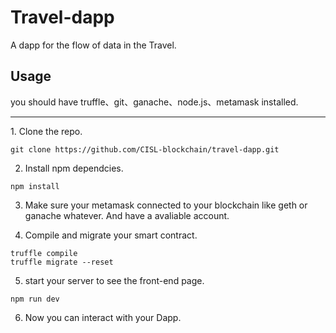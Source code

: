# Travel-dapp
A dapp for the flow of data in the Travel.
## Usage
you should have truffle、git、ganache、node.js、metamask installed.
<hr>
1. Clone the repo.

```
git clone https://github.com/CISL-blockchain/travel-dapp.git
```

2. Install npm dependcies.

```
npm install
```

3. Make sure your metamask connected to your blockchain like geth or ganache whatever. And have a avaliable account.

4. Compile and migrate your smart contract.
```
truffle compile
truffle migrate --reset
```
5. start your server to see the front-end page.
```
npm run dev
```

6. Now you can interact with your Dapp.